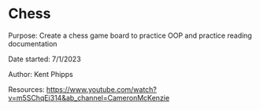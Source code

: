 # Chess
Purpose: Create a chess game board to practice OOP and 
practice reading documentation



Date started: 7/1/2023

Author: Kent Phipps

Resources:
https://www.youtube.com/watch?v=m5SChqEi314&ab_channel=CameronMcKenzie